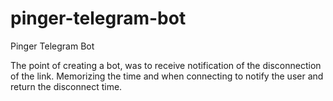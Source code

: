# pinger-telegram-bot
Pinger Telegram Bot

The point of creating a bot, was to receive notification of the disconnection of the link. 
Memorizing the time and when connecting to notify the user and return the disconnect time.